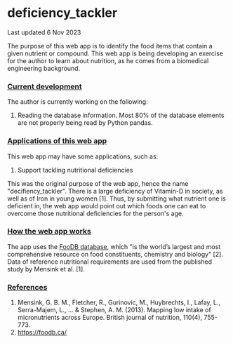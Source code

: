 # deficiency_tackler
Last updated 6 Nov 2023

The purpose of this web app is to identify the food items that contain a given nutrient or compound.
This web app is being developing an exercise for the author to learn about nutrition, as he comes from a biomedical engineering background.

### <u>Current development</u>
The author is currently working on the following:
1. Reading the database information. Most 80% of the database elements are not properly being read by Python pandas.

### <u>Applications of this web app</u>
This web app may have some applications, such as:
1. Support tackling nutritional deficiencies

This was the original purpose of the web app, hence the name "decifiency_tackler".
There is a large deficiency of Vitamin-D in society, as well as of Iron in young women [1]. 
Thus, by submitting what nutrient one is deficient in, the web app would point out which foods one can eat 
to overcome those nutritional deficiencies for the person's age.

### <u>How the web app works</u>
The app uses the [FooDB database](https://foodb.ca/), which "is the world’s largest and most comprehensive resource on food constituents, chemistry and biology" [2].
Data of reference nutritional requirements are used from the published study by Mensink et al. [1].

### <u>References</u>
1. Mensink, G. B. M., Fletcher, R., Gurinovic, M., Huybrechts, I., Lafay, L., Serra-Majem, L., ... & Stephen, A. M. (2013). Mapping low intake of micronutrients across Europe. British journal of nutrition, 110(4), 755-773.
2. https://foodb.ca/
